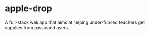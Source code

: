 # apple-drop
A full-stack web app that aims at helping under-funded teachers get supplies from passioned users.
